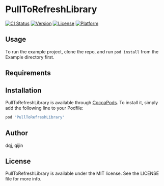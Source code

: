 # PullToRefreshLibrary

[![CI Status](http://img.shields.io/travis/dqj/PullToRefreshLibrary.svg?style=flat)](https://travis-ci.org/dqj/PullToRefreshLibrary)
[![Version](https://img.shields.io/cocoapods/v/PullToRefreshLibrary.svg?style=flat)](http://cocoapods.org/pods/PullToRefreshLibrary)
[![License](https://img.shields.io/cocoapods/l/PullToRefreshLibrary.svg?style=flat)](http://cocoapods.org/pods/PullToRefreshLibrary)
[![Platform](https://img.shields.io/cocoapods/p/PullToRefreshLibrary.svg?style=flat)](http://cocoapods.org/pods/PullToRefreshLibrary)

## Usage

To run the example project, clone the repo, and run `pod install` from the Example directory first.

## Requirements

## Installation

PullToRefreshLibrary is available through [CocoaPods](http://cocoapods.org). To install
it, simply add the following line to your Podfile:

```ruby
pod "PullToRefreshLibrary"
```

## Author

dqj, qijin

## License

PullToRefreshLibrary is available under the MIT license. See the LICENSE file for more info.
